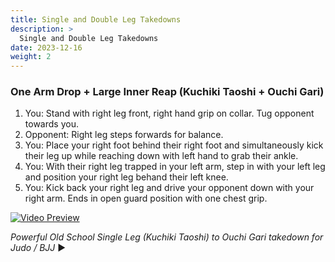 ```yaml
---
title: Single and Double Leg Takedowns
description: >
  Single and Double Leg Takedowns
date: 2023-12-16
weight: 2
---
```


### One Arm Drop + Large Inner Reap (Kuchiki Taoshi + Ouchi Gari)

1. You: Stand with right leg front, right hand grip on collar. Tug opponent towards you.
2. Opponent: Right leg steps forwards for balance.
3. You: Place your right foot behind their right foot and simultaneously kick their leg up while reaching down with left hand to grab their ankle.
4. You: With their right leg trapped in your left arm, step in with your left leg and position your right leg behand their left knee.
5. You: Kick back your right leg and drive your opponent down with your right arm. Ends in open guard position with one chest grip.

[![Video Preview](https://i.ytimg.com/vi/qC0sal36tMM/hqdefault.jpg)](https://www.youtube.com/watch?v=qC0sal36tMM)

*Powerful Old School Single Leg (Kuchiki Taoshi) to Ouchi Gari takedown for Judo / BJJ* ▶️
